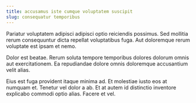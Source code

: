 ```yaml
---
title: accusamus iste cumque voluptatem suscipit
slug: consequatur temporibus
---
```


Pariatur voluptatem adipisci adipisci optio reiciendis possimus. Sed mollitia rerum consequuntur dicta repellat voluptatibus fuga. Aut doloremque rerum voluptate est ipsam et nemo.

Dolor est beatae. Rerum soluta tempore temporibus dolores dolorum omnis aut exercitationem. Ea repudiandae dolore omnis doloremque accusantium velit alias.

Eius est fuga provident itaque minima ad. Et molestiae iusto eos at numquam et. Tenetur vel dolor a ab. Et at autem id distinctio inventore explicabo commodi optio alias. Facere et vel.
